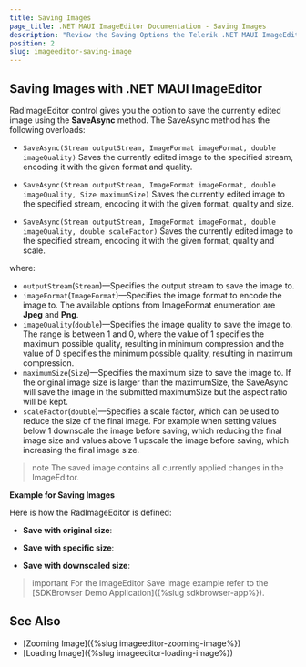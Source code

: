```yaml
---
title: Saving Images
page_title: .NET MAUI ImageEditor Documentation - Saving Images
description: "Review the Saving Options the Telerik .NET MAUI ImageEditor control provides."
position: 2
slug: imageeditor-saving-image
---
```


## Saving Images with .NET MAUI ImageEditor

RadImageEditor control gives you the option to save the currently edited image using the **SaveAsync** method. The SaveAsync method has the following overloads:

* `SaveAsync(Stream outputStream, ImageFormat imageFormat, double imageQuality)`
Saves the currently edited image to the specified stream, encoding it with the given format and quality.

* `SaveAsync(Stream outputStream, ImageFormat imageFormat, double imageQuality, Size maximumSize)`
Saves the currently edited image to the specified stream, encoding it with the given format, quality and size.

* `SaveAsync(Stream outputStream, ImageFormat imageFormat, double imageQuality, double scaleFactor)`
Saves the currently edited image to the specified stream, encoding it with the given format, quality and scale.

where:

* `outputStream`(`Stream`)&mdash;Specifies the output stream to save the image to.
* `imageFormat`(`ImageFormat`)&mdash;Specifies the image format to encode the image to. The available options from ImageFormat enumeration are **Jpeg** and **Png**.
* `imageQuality`(`double`)&mdash;Specifies the image quality to save the image to. The range is between 1 and 0, where the value of 1 specifies the maximum possible quality, resulting in minimum compression and the value of 0 specifies the minimum possible quality, resulting in maximum compression.
* `maximumSize`(`Size`)&mdash;Specifies the maximum size to save the image to. If the original image size is larger than the maximumSize, the SaveAsync will save the image in the submitted maximumSize but the aspect ratio will be kept.
* `scaleFactor`(`double`)&mdash;Specifies a scale factor, which can be used to reduce the size of the final image. For example when setting values below 1 downscale the image before saving, which reducing the final image size and values above 1 upscale the image before saving, which increasing the final image size.

>note The saved image contains all currently applied changes in the ImageEditor.

**Example for Saving Images**

Here is how the RadImageEditor is defined:

<snippet id='imageeditor-save-image'/>

* **Save with original size**:

<snippet id='imageeditor-saveimage-original'/>

* **Save with specific size**:

<snippet id='imageeditor-saveimage-specific-size'/>

* **Save with downscaled size**:

<snippet id='imageeditor-saveimage-downscaled'/>

 >important For the ImageEditor Save Image example refer to the [SDKBrowser Demo Application]({%slug sdkbrowser-app%}).

## See Also

- [Zooming Image]({%slug imageeditor-zooming-image%})
- [Loading Image]({%slug imageeditor-loading-image%})